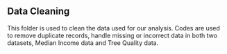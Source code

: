 ## Data Cleaning

This folder is used to clean the data used for our analysis. Codes are used to remove duplicate records, handle missing or incorrect data in both two datasets,
Median Income data and Tree Quality data.
